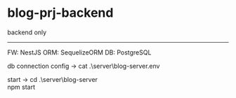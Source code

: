 # blog-prj-backend

backend only
_____________________________
FW:  NestJS
ORM: SequelizeORM
DB:  PostgreSQL

db connection config ->
cat .\server\blog-server\.env

start ->
cd .\server\blog-server\
npm start
